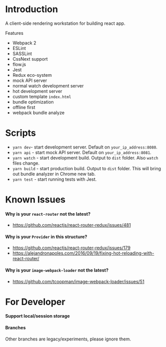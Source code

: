# Introduction
A client-side rendering workstation for building react app.

Features
- Webpack 2
- ESLint
- SASSLint
- CssNext support
- flow.js
- Jest
- Redux eco-system
- mock API server
- normal watch development server
- hot development server
- custom template `index.html`
- bundle optimization
- offline first
- webpack bundle analyze

# Scripts
- `yarn dev`- start development server. Default on `your_ip_address:8080`.
- `yarn api` - start mock API server. Default on `your_ip_address:8081`.
- `yarn watch` - start development build. Output to `dist` folder. Also `watch` files change.
- `yarn build` - start production build. Output to `dist` folder. This will bring out bundle analyzer in Chrome new tab.
- `yarn test` - start running tests with Jest.

# Known Issues
#### Why is your `react-router` not the latest?
- https://github.com/reactjs/react-router-redux/issues/481

#### Why is your `Provider` in this structure?
- https://github.com/reactjs/react-router-redux/issues/179
- https://alejandronapoles.com/2016/09/19/fixing-hot-reloading-with-react-router/

#### Why is your `image-webpack-loader` not the latest?
- https://github.com/tcoopman/image-webpack-loader/issues/51

# For Developer
#### Support local/session storage

#### Branches
Other branches are legacy/experiments, please ignore them.
